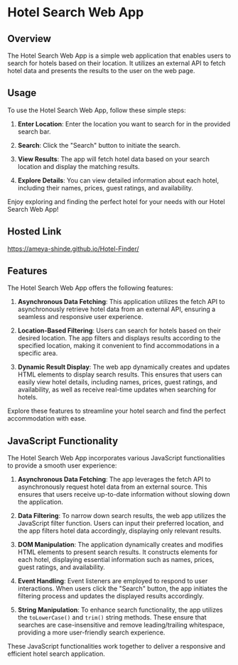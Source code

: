 # Hotel Search Web App

## Overview

The Hotel Search Web App is a simple web application that enables users to search for hotels based on their location. It utilizes an external API to fetch hotel data and presents the results to the user on the web page.

## Usage

To use the Hotel Search Web App, follow these simple steps:

1. **Enter Location**: Enter the location you want to search for in the provided search bar.

2. **Search**: Click the "Search" button to initiate the search.

3. **View Results**: The app will fetch hotel data based on your search location and display the matching results.

4. **Explore Details**: You can view detailed information about each hotel, including their names, prices, guest ratings, and availability.

Enjoy exploring and finding the perfect hotel for your needs with our Hotel Search Web App!

## Hosted Link
https://ameya-shinde.github.io/Hotel-Finder/

## Features

The Hotel Search Web App offers the following features:

1. **Asynchronous Data Fetching**: This application utilizes the fetch API to asynchronously retrieve hotel data from an external API, ensuring a seamless and responsive user experience.

2. **Location-Based Filtering**: Users can search for hotels based on their desired location. The app filters and displays results according to the specified location, making it convenient to find accommodations in a specific area.

3. **Dynamic Result Display**: The web app dynamically creates and updates HTML elements to display search results. This ensures that users can easily view hotel details, including names, prices, guest ratings, and availability, as well as receive real-time updates when searching for hotels.

Explore these features to streamline your hotel search and find the perfect accommodation with ease.

## JavaScript Functionality

The Hotel Search Web App incorporates various JavaScript functionalities to provide a smooth user experience:

1. **Asynchronous Data Fetching**: The app leverages the fetch API to asynchronously request hotel data from an external source. This ensures that users receive up-to-date information without slowing down the application.

2. **Data Filtering**: To narrow down search results, the web app utilizes the JavaScript filter function. Users can input their preferred location, and the app filters hotel data accordingly, displaying only relevant results.

3. **DOM Manipulation**: The application dynamically creates and modifies HTML elements to present search results. It constructs elements for each hotel, displaying essential information such as names, prices, guest ratings, and availability.

4. **Event Handling**: Event listeners are employed to respond to user interactions. When users click the "Search" button, the app initiates the filtering process and updates the displayed results accordingly.

5. **String Manipulation**: To enhance search functionality, the app utilizes the `toLowerCase()` and `trim()` string methods. These ensure that searches are case-insensitive and remove leading/trailing whitespace, providing a more user-friendly search experience.

These JavaScript functionalities work together to deliver a responsive and efficient hotel search application.

